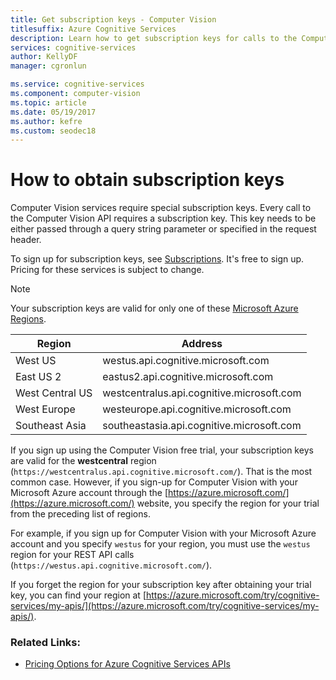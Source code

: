 ```yaml
---
title: Get subscription keys - Computer Vision
titlesuffix: Azure Cognitive Services
description: Learn how to get subscription keys for calls to the Computer Vision API in Azure Cognitive Services.
services: cognitive-services
author: KellyDF
manager: cgronlun

ms.service: cognitive-services
ms.component: computer-vision
ms.topic: article
ms.date: 05/19/2017
ms.author: kefre
ms.custom: seodec18
---
```

# How to obtain subscription keys

Computer Vision services require special subscription keys. Every call to the Computer Vision API requires a subscription key. This key needs to be either passed through a query string parameter or specified in the request header.

To sign up for subscription keys, see [Subscriptions](https://azure.microsoft.com/try/cognitive-services/). It's free to sign up. Pricing for these services is subject to change.

>[!NOTE]
Your subscription keys are valid for only one of these [Microsoft Azure Regions](https://azure.microsoft.com/regions/). 

| Region | Address |
|---|---|
| West US | westus.api.cognitive.microsoft.com |
| East US 2 | eastus2.api.cognitive.microsoft.com |
| West Central US | westcentralus.api.cognitive.microsoft.com |
| West Europe | westeurope.api.cognitive.microsoft.com |
| Southeast Asia | southeastasia.api.cognitive.microsoft.com |

If you sign up using the Computer Vision free trial, your subscription keys are valid for the **westcentral** region (`https://westcentralus.api.cognitive.microsoft.com/`). That is the most common case. However, if you sign-up for Computer Vision with your Microsoft Azure account through the [https://azure.microsoft.com/](https://azure.microsoft.com/) website, you specify the region for your trial from the preceding list of regions.

For example, if you sign up for Computer Vision with your Microsoft Azure account and you specify `westus` for your region, you must use the `westus` region for your REST API calls (`https://westus.api.cognitive.microsoft.com/`).

If you forget the region for your subscription key after obtaining your trial key, you can find your region at [https://azure.microsoft.com/try/cognitive-services/my-apis/](https://azure.microsoft.com/try/cognitive-services/my-apis/).

### Related Links:

* [Pricing Options for Azure Cognitive Services APIs](https://azure.microsoft.com/pricing/details/cognitive-services/)
